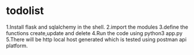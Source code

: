 # todolist


1.Install flask and sqlalchemy in the shell.
2.import the modules
3.define the functions create,update and delete
4.Run the code using python3 app.py
5.There will be http local host generated which is tested using postman api platform.


